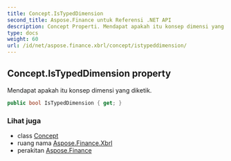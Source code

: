 ```yaml
---
title: Concept.IsTypedDimension
second_title: Aspose.Finance untuk Referensi .NET API
description: Concept Properti. Mendapat apakah itu konsep dimensi yang diketik.
type: docs
weight: 60
url: /id/net/aspose.finance.xbrl/concept/istypeddimension/
---
```

## Concept.IsTypedDimension property

Mendapat apakah itu konsep dimensi yang diketik.

```csharp
public bool IsTypedDimension { get; }
```

### Lihat juga

* class [Concept](../)
* ruang nama [Aspose.Finance.Xbrl](../../concept/)
* perakitan [Aspose.Finance](../../../)


